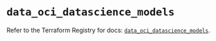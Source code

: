 # `data_oci_datascience_models`

Refer to the Terraform Registry for docs: [`data_oci_datascience_models`](https://registry.terraform.io/providers/oracle/oci/7.19.0/docs/data-sources/datascience_models).

